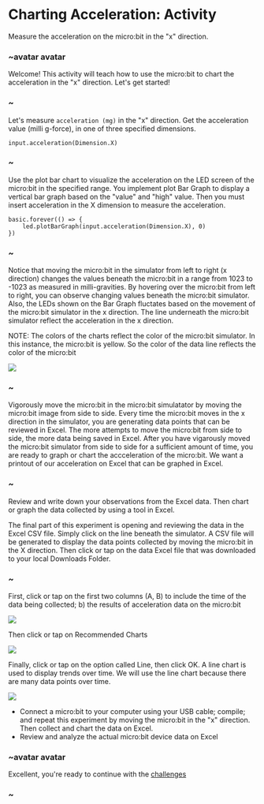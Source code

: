 # Charting Acceleration: Activity 

Measure the acceleration on the micro:bit in the "x" direction. 

### ~avatar avatar

Welcome! This activity will teach how to use the micro:bit to chart the acceleration in the "x" direction. Let's get started!


### ~
Let's measure `acceleration (mg)` in the "x" direction. Get the acceleration value (milli g-force), in one of three specified dimensions.


```blocks
input.acceleration(Dimension.X)

```

### ~
Use the plot bar chart to visualize the acceleration on the LED screen of the micro:bit in the specified range. You implement plot Bar Graph to display a vertical bar graph based on the "value" and "high" value. Then you must insert acceleration in the X dimension to measure the acceleration. 

```blocks
basic.forever(() => {
    led.plotBarGraph(input.acceleration(Dimension.X), 0)
})

```

### ~
Notice that moving the micro:bit in the simulator from left to right (x direction) changes the values beneath the micro:bit in a range from 1023 to -1023 as measured in milli-gravities. By hovering over the micro:bit from left to right, you can observe changing values beneath the micro:bit simulator. Also, the LEDs shown on the Bar Graph fluctates based on the movement of the micro:bit simulator in the x direction. The line underneath the micro:bit simulator reflect the acceleration in the x direction. 

NOTE: The colors of the charts reflect the color of the micro:bit simulator. In this instance, the micro:bit is yellow. So the color of the data line reflects the color of the micro:bit

![](/static/mb/data4.png)

### ~
 
Vigorously move the micro:bit in the micro:bit simulatator by moving the micro:bit image from side to side. Every time the micro:bit moves in the x direction in the simulator,  you are generating data points that can be reviewed in Excel. The more attempts to move the micro:bit from side to side, the more data being saved in Excel. After you have vigarously moved the micro:bit simulator from side to side for a sufficient amount of time, you are ready to graph or chart the accceleration of the micro:bit. We want a printout of our acceleration on Excel that can be graphed in Excel. 

### ~

Review and write down your observations from the Excel data. Then chart or graph the data collected by using a tool in Excel. 

The final part of this experiment is opening and reviewing the data in the Excel CSV file. Simply click on the line beneath the simulator. A CSV file will be generated to display the data points collected by moving the micro:bit in the X direction. Then click or tap on the data Excel file that was downloaded to your local Downloads Folder. 


### ~


First, click or tap on the first two columns (A, B) to  include the time of the data being collected; b) the results of acceleration data on the micro:bit  

![](/static/mb/data7.png)

Then click or tap on Recommended Charts

![](/static/mb/chart1.png)

Finally, click or tap on the option called Line, then click OK. A line chart is used to display trends over time. We will use the line chart because there are many data points over time. 

![](/static/mb/chart_title.png)

* Connect a micro:bit to your computer using your USB cable; compile; and repeat this experiment by moving the micro:bit in the "x" direction. Then collect and chart the data on Excel. 
* Review and analyze the actual micro:bit device data on Excel

### ~avatar avatar

Excellent, you're ready to continue with the [challenges](/lessons/charting/acceleration-challenge)

### ~

